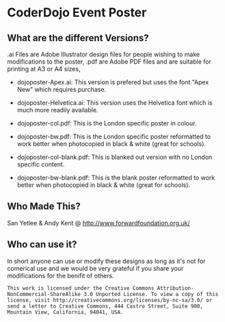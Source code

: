 CoderDojo Event Poster
======================

What are the different Versions?
--------------------------------

.ai Files are Adobe Illustrator design files for people wishing to make modifications to the poster,
.pdf are Adobe PDF files and are suitable for printing at A3 or A4 sizes,

* dojoposter-Apex.ai: This version is prefered but uses the font "Apex New" which requires purchase.
* dojoposter-Helvetica.ai: This version uses the Helvetica font which is much more readily available.

* dojoposter-col.pdf: This is the London specific poster in colour.
* dojoposter-bw.pdf: This is the London specific poster reformatted to work better when photocopied in black & white (great for schools).
* dojoposter-col-blank.pdf: This is blanked out version with no London specific content.
* dojoposter-bw-blank.pdf: This is the blank poster reformatted to work better when photocopied in black & white (great for schools).


Who Made This?
---------------

San Yetlee & Andy Kent @ http://www.forwardfoundation.org.uk/


Who can use it?
---------------

In short anyone can use or modify these designs as long as it's not for comerical use and we would be very grateful if you share your modifications for the benifit of others.

    This work is licensed under the Creative Commons Attribution-NonCommercial-ShareAlike 3.0 Unported License. To view a copy of this license, visit http://creativecommons.org/licenses/by-nc-sa/3.0/ or send a letter to Creative Commons, 444 Castro Street, Suite 900, Mountain View, California, 94041, USA.
